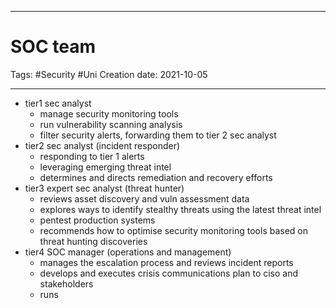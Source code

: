 -----------------------------------------------
# SOC team
Tags:  #Security #Uni 
Creation date: 2021-10-05

-----------------------------------------------


-	tier1 sec analyst
	-	manage security monitoring tools
	-	run vulnerability scanning analysis
	-	filter security alerts, forwarding them to tier 2 sec analyst
-	tier2 sec analyst (incident responder)
	-	responding to tier 1 alerts
	-	leveraging emerging threat intel
	-	determines and directs remediation and recovery efforts
-	tier3 expert sec analyst (threat hunter)
	-	reviews asset discovery and vuln assessment data
	-	explores ways to identify stealthy threats using the latest threat intel
	-	pentest production systems
	-	recommends how to optimise security monitoring tools based on threat hunting discoveries
-	tier4 SOC manager (operations and management)
	-	manages the escalation process and reviews incident reports
	-	develops and executes crisis communications plan to ciso and stakeholders
	-	runs